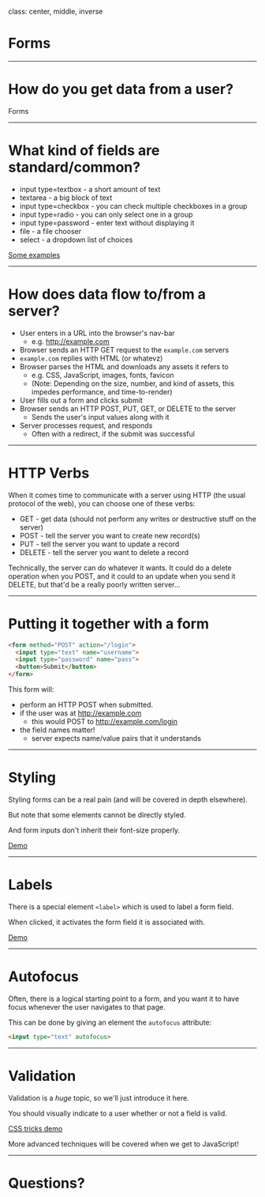 class: center, middle, inverse

# Forms

---

# How do you get data from a user?

Forms

---

# What kind of fields are standard/common?

- input type=textbox - a short amount of text
- textarea - a big block of text
- input type=checkbox - you can check multiple checkboxes in a group
- input type=radio - you can only select one in a group
- input type=password - enter text without displaying it
- file - a file chooser
- select - a dropdown list of choices

[Some examples](http://jsbin.com/yohelu/2/edit?html,output)

---

# How does data flow to/from a server?

- User enters in a URL into the browser's nav-bar
  - e.g. http://example.com
- Browser sends an HTTP GET request to the `example.com` servers
- `example.com` replies with HTML (or whatevz)
- Browser parses the HTML and downloads any assets it refers to
  - e.g. CSS, JavaScript, images, fonts, favicon
  - (Note: Depending on the size, number, and kind of assets, this impedes performance, and time-to-render)
- User fills out a form and clicks submit
- Browser sends an HTTP POST, PUT, GET, or DELETE to the server
  - Sends the user's input values along with it
- Server processes request, and responds
  - Often with a redirect, if the submit was successful

---

# HTTP Verbs

When it comes time to communicate with a server using HTTP (the usual protocol
  of the web), you can choose one of these verbs:

- GET - get data (should not perform any writes or destructive stuff on the server)
- POST - tell the server you want to create new record(s)
- PUT - tell the server you want to update a record
- DELETE - tell the server you want to delete a record

Technically, the server can do whatever it wants. It could do a delete operation
when you POST, and it could to an update when you send it DELETE, but that'd be
a really poorly written server...

---

# Putting it together with a form

```html
<form method="POST" action="/login">
  <input type="text" name="username">
  <input type="password" name="pass">
  <button>Submit</button>
</form>
```

This form will:

- perform an HTTP POST when submitted.
- if the user was at http://example.com
  - this would POST to http://example.com/login
- the field names matter!
  - server expects name/value pairs that it understands

---

# Styling

Styling forms can be a real pain (and will be covered in depth elsewhere).

But note that some elements cannot be directly styled.

And form inputs don't inherit their font-size properly.

[Demo](http://jsbin.com/liqodo/2/edit?html,css,output)

---

# Labels

There is a special element `<label>` which is used to label a form field.

When clicked, it activates the form field it is associated with.

[Demo](http://jsbin.com/dikepa/1/edit)

---

# Autofocus

Often, there is a logical starting point to a form, and you want it to have
focus whenever the user navigates to that page.

This can be done by giving an element the `autofocus` attribute:

```html
<input type="text" autofocus>
```

---

# Validation

Validation is a *huge* topic, so we'll just introduce it here.

You should visually indicate to a user whether or not a field is valid.

[CSS tricks demo](https://css-tricks.com/almanac/selectors/v/valid/)

More advanced techniques will be covered when we get to JavaScript!

---

# Questions?
